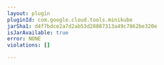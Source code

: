 ```yaml
---
layout: plugin
pluginId: com.google.cloud.tools.minikube
jarSha1: d4f7bdce2a7d2ab53d28887313a49c7862be320e
isJarAvailable: true
error: NONE
violations: []

---
```


